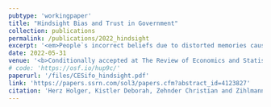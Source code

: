 ```yaml
---
pubtype: 'workingpaper'
title: "Hindsight Bias and Trust in Government"
collection: publications
permalink: /publications/2022_hindsight
excerpt: '<em>People`s incorrect beliefs due to distorted memories cause a reduction in trust in government.</em>'
date: 2022-05-31
venue: '<b>Conditionally accepted at The Review of Economics and Statistics.</b>'
# code: 'https://osf.io/hup9c/'
paperurl: '/files/CESifo_hindsight.pdf'
link: 'https://papers.ssrn.com/sol3/papers.cfm?abstract_id=4123827'
citation: 'Herz Holger, Kistler Deborah, Zehnder Christian and Zihlmann Christian (2022). Hindsight Bias and Trust in Government: Evidence from the United States. CESifo Working Paper No. 9767'
---
```

